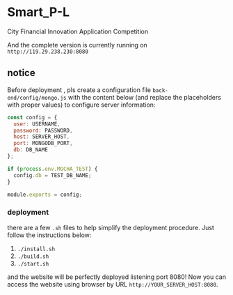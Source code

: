 # Smart_P-L
City Financial Innovation Application Competition

And the complete version is currently running on `http://119.29.238.230:8080`

## notice
Before deployment , pls create a configuration file `back-end/config/mongo.js` with the content below (and replace the placeholders with proper values) to configure server information:

```javascript
const config = {
  user: USERNAME,
  password: PASSWORD,
  host: SERVER_HOST,
  port: MONGODB_PORT,
  db: DB_NAME
};

if (process.env.MOCHA_TEST) {
  config.db = TEST_DB_NAME;
}

module.exports = config;
```

### deployment

there are a few `.sh` files to help simplify the deployment procedure. Just follow the instructions below:

1. `./install.sh`
2. `./build.sh`
3. `./start.sh`

and the website will be perfectly deployed listening port 8080! Now you can access the website using browser by URL `http://YOUR_SERVER_HOST:8080`.



​    

